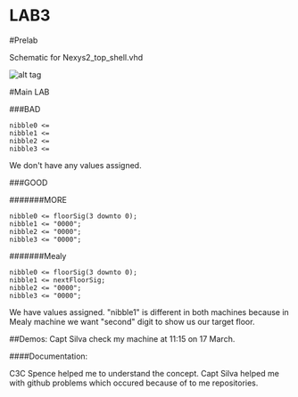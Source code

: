 LAB3
====

#Prelab

Schematic for Nexys2_top_shell.vhd

![alt tag](http://s23.postimg.org/v34a5b3ej/2014_03_16_21_17_56.jpg)


#Main LAB


###BAD
```
nibble0 <= 
nibble1 <= 
nibble2 <= 
nibble3 <=

```
We don't have any values assigned. 

###GOOD

#######MORE
```
nibble0 <= floorSig(3 downto 0);
nibble1 <= "0000";
nibble2 <= "0000";
nibble3 <= "0000";
```
#######Mealy
```
nibble0 <= floorSig(3 downto 0);
nibble1 <= nextFloorSig;
nibble2 <= "0000";
nibble3 <= "0000";
```
We have values assigned. "nibble1" is different in both machines because in Mealy machine we want "second" digit to show us our target floor.

##Demos:
Capt Silva check my machine at 11:15 on 17 March.


####Documentation:

C3C Spence helped me to understand the concept. 
Capt Silva helped me with github problems which occured because of to me repositories.


